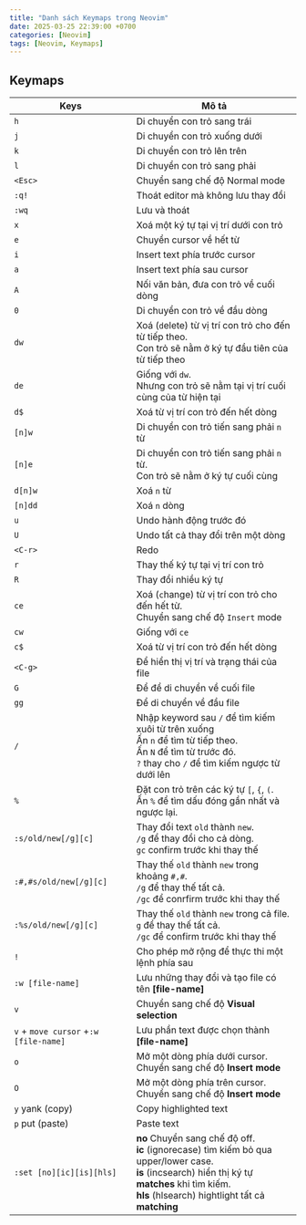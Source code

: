 ```yaml
---
title: "Danh sách Keymaps trong Neovim"
date: 2025-03-25 22:39:00 +0700
categories: [Neovim]
tags: [Neovim, Keymaps]
---
```


## Keymaps

| Keys                                  | Mô tả                                                                                                                                                                                                             |
| ------------------------------------- | ----------------------------------------------------------------------------------------------------------------------------------------------------------------------------------------------------------------- |
| `h`                                   | Di chuyển con trỏ sang trái                                                                                                                                                                                       |
| `j`                                   | Di chuyển con trỏ xuống dưới                                                                                                                                                                                      |
| `k`                                   | Di chuyển con trỏ lên trên                                                                                                                                                                                        |
| `l`                                   | Di chuyển con trỏ sang phải                                                                                                                                                                                       |
| `<Esc>`                               | Chuyển sang chế độ Normal mode                                                                                                                                                                                    |
| `:q!`                                 | Thoát editor mà không lưu thay đổi                                                                                                                                                                                |
| `:wq `                                | Lưu và thoát                                                                                                                                                                                                      |
| `x`                                   | Xoá một ký tự tại vị trí dưới con trỏ                                                                                                                                                                             |
| `e`                                   | Chuyển cursor về hết từ                                                                                                                                                                                           |
| `i`                                   | Insert text phía trước cursor                                                                                                                                                                                     |
| `a`                                   | Insert text phía sau cursor                                                                                                                                                                                       |
| `A`                                   | Nối văn bản, đưa con trỏ về cuối dòng                                                                                                                                                                             |
| `0`                                   | Di chuyển con trỏ về đầu dòng                                                                                                                                                                                     |
| `dw`                                  | Xoá (`d`elete) từ vị trí con trỏ cho đến từ tiếp theo. <br> Con trỏ sẽ nằm ở ký tự đầu tiên của từ tiếp theo                                                                                                      |
| `de`                                  | Giống với `dw`. <br> Nhưng con trỏ sẽ nằm tại vị trí cuối cùng của từ hiện tại                                                                                                                                    |
| `d$`                                  | Xoá từ vị trí con trỏ đến hết dòng                                                                                                                                                                                |
| `[n]w`                                | Di chuyển con trỏ tiến sang phải `n` từ                                                                                                                                                                           |
| `[n]e`                                | Di chuyển con trỏ tiến sang phải `n` từ. <br> Con trỏ sẽ nằm ở ký tự cuối cùng                                                                                                                                    |
| `d[n]w`                               | Xoá `n` từ                                                                                                                                                                                                        |
| `[n]dd`                               | Xoá `n` dòng                                                                                                                                                                                                      |
| `u`                                   | Undo hành động trước đó                                                                                                                                                                                           |
| `U`                                   | Undo tất cả thay đổi trên một dòng                                                                                                                                                                                |
| `<C-r>`                               | Redo                                                                                                                                                                                                              |
| `r`                                   | Thay thế ký tự tại vị trí con trỏ                                                                                                                                                                                 |
| `R`                                   | Thay đổi nhiều ký tự                                                                                                                                                                                              |
| `ce`                                  | Xoá (`c`hange) từ vị trí con trỏ cho đến hết từ. <br> Chuyển sang chế độ `Insert` mode                                                                                                                            |
| `cw`                                  | Giống với `ce`                                                                                                                                                                                                    |
| `c$`                                  | Xoá từ vị trí con trỏ đến hết dòng                                                                                                                                                                                |
| `<C-g>`                               | Để hiển thị vị trí và trạng thái của file                                                                                                                                                                         |
| `G`                                   | Để để di chuyển về cuối file                                                                                                                                                                                      |
| `gg`                                  | Để di chuyển về đầu file                                                                                                                                                                                          |
| `/`                                   | Nhập keyword sau `/` để tìm kiếm xuôi từ trên xuống <br> Ấn `n` để tìm từ tiếp theo. <br> Ấn `N` để tìm từ trước đó. <br> `?` thay cho `/` để tìm kiếm ngược từ dưới lên                                          |
| `%`                                   | Đặt con trỏ trên các ký tự `[`, `{`, `(`. <br> Ấn `%` để tìm dấu đóng gần nhất và ngược lại.                                                                                                                      |
| `:s/old/new[/g][c]`                   | Thay đổi text `old` thành `new`. <br> `/g` để thay đổi cho cả dòng. <br> `gc` confirm trước khi thay thế                                                                                                          |
| `:#,#s/old/new[/g][c]`                | Thay thế `old` thành `new` trong khoảng `#,#`. <br> `/g` để thay thế tất cả. <br> `/gc` để conrfirm trước khi thay thế                                                                                            |
| `:%s/old/new[/g][c]`                  | Thay thế `old` thành `new` trong cả file. <br> `g` để thay thế tất cả. <br> `/gc` để confirm trước khi thay thế                                                                                                   |
| `!`                                   | Cho phép mở rộng để thực thi một lệnh phía sau                                                                                                                                                                    |
| `:w [file-name]`                      | Lưu những thay đổi và tạo file có tên **[file-name]**                                                                                                                                                             |
| `v`                                   | Chuyển sang chế độ **Visual selection**                                                                                                                                                                           |
| `v` + `move cursor` +`:w [file-name]` | Lưu phần text được chọn thành **[file-name]**                                                                                                                                                                     |
| `o`                                   | Mở một dòng phía dưới cursor. <br> Chuyển sang chế độ **Insert mode**                                                                                                                                             |
| `O`                                   | Mở một dòng phía trên cursor. <br> Chuyển sang chế độ **Insert mode**                                                                                                                                             |
| `y` yank (copy)                       | Copy highlighted text                                                                                                                                                                                             |
| `p` put (paste)                       | Paste text                                                                                                                                                                                                        |
| `:set [no][ic][is][hls]`              | **no** Chuyển sang chế độ off. <br> **ic** (ignorecase) tìm kiếm bỏ qua upper/lower case. <br> **is** (incsearch) hiển thị ký tự **matches** khi tìm kiếm. <br> **hls** (hlsearch) hightlight tất cả **matching** |
